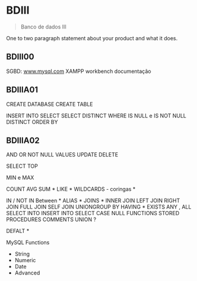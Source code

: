 # BDIII
> Banco de dados III


One to two paragraph statement about your product and what it does.


## BDIII00
SGBD: www.mysql.com
XAMPP
workbench
documentação

## BDIIIA01
CREATE DATABASE
CREATE TABLE

INSERT INTO
SELECT
SELECT DISTINCT
WHERE
IS NULL e IS NOT NULL
DISTINCT
ORDER BY

## BDIIIA02




AND OR NOT
NULL VALUES
UPDATE
DELETE

SELECT TOP

MIN e MAX

COUNT AVG SUM *
LIKE *
WILDCARDS - coringas *

IN / NOT IN
Between *
ALIAS *
JOINS *
INNER JOIN
LEFT JOIN
RIGHT JOIN
FULL JOIN
SELF JOIN
UNIONGROUP BY
HAVING *
EXISTS
ANY , ALL
SELECT INTO
INSERT INTO SELECT
CASE
NULL FUNCTIONS
STORED PROCEDURES
COMMENTS
UNION ?

DEFALT *

MySQL Functions
- String
- Numeric 
- Date
- Advanced